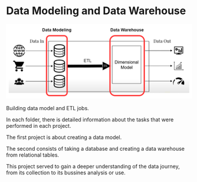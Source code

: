 # Data Modeling and Data Warehouse

<p align="center">
<img src='./data_modeling/img/data_diagram.png'>

Building data model and ETL jobs.

In each folder, there is detailed information about the tasks that were performed in each project.

The first project is about creating a data model.

The second consists of taking a database and creating a data warehouse from relational tables.

This project served to gain a deeper understanding of the data journey, from its collection to its bussines analysis or use.
